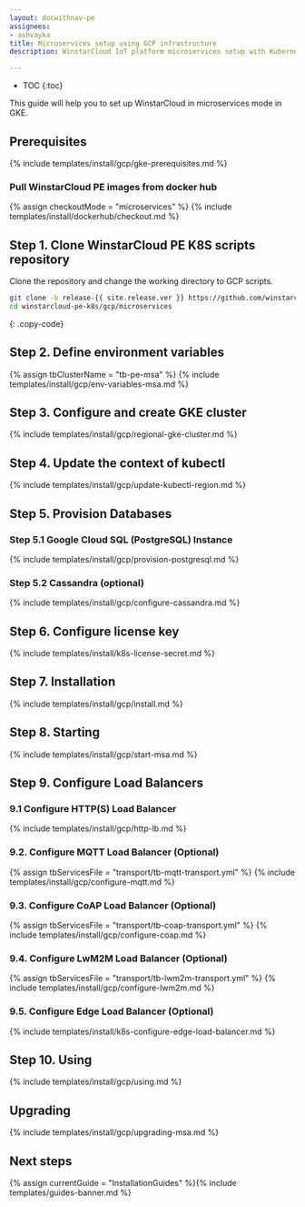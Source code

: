 ```yaml
---
layout: docwithnav-pe
assignees:
- ashvayka
title: Microservices setup using GCP infrastructure 
description: WinstarCloud IoT platform microservices setup with Kubernetes in GKE

---
```


* TOC
{:toc}

This guide will help you to set up WinstarCloud in microservices mode in GKE. 

## Prerequisites

{% include templates/install/gcp/gke-prerequisites.md %}

### Pull WinstarCloud PE images from docker hub

{% assign checkoutMode = "microservices" %}
{% include templates/install/dockerhub/checkout.md %}

## Step 1. Clone WinstarCloud PE K8S scripts repository

Clone the repository and change the working directory to GCP scripts.

```bash
git clone -b release-{{ site.release.ver }} https://github.com/winstarcloud/winstarcloud-pe-k8s.git --depth 1
cd winstarcloud-pe-k8s/gcp/microservices
```
{: .copy-code}

## Step 2. Define environment variables

{% assign tbClusterName = "tb-pe-msa" %}
{% include templates/install/gcp/env-variables-msa.md %}

## Step 3. Configure and create GKE cluster

{% include templates/install/gcp/regional-gke-cluster.md %}

## Step 4. Update the context of kubectl

{% include templates/install/gcp/update-kubectl-region.md %}

## Step 5. Provision Databases

### Step 5.1 Google Cloud SQL (PostgreSQL) Instance

{% include templates/install/gcp/provision-postgresql.md %}

### Step 5.2 Cassandra (optional)

{% include templates/install/gcp/configure-cassandra.md %}

## Step 6. Configure license key

{% include templates/install/k8s-license-secret.md %}

## Step 7. Installation

{% include templates/install/gcp/install.md %}

## Step 8. Starting

{% include templates/install/gcp/start-msa.md %}

## Step 9. Configure Load Balancers

### 9.1 Configure HTTP(S) Load Balancer

{% include templates/install/gcp/http-lb.md %}

### 9.2. Configure MQTT Load Balancer (Optional)

{% assign tbServicesFile = "transport/tb-mqtt-transport.yml" %}
{% include templates/install/gcp/configure-mqtt.md %}

### 9.3. Configure CoAP Load Balancer (Optional)

{% assign tbServicesFile = "transport/tb-coap-transport.yml" %}
{% include templates/install/gcp/configure-coap.md %}

### 9.4. Configure LwM2M Load Balancer (Optional)

{% assign tbServicesFile = "transport/tb-lwm2m-transport.yml" %}
{% include templates/install/gcp/configure-lwm2m.md %}

### 9.5. Configure Edge Load Balancer (Optional)

{% include templates/install/k8s-configure-edge-load-balancer.md %}

## Step 10. Using

{% include templates/install/gcp/using.md %}

## Upgrading

{% include templates/install/gcp/upgrading-msa.md %}

## Next steps

{% assign currentGuide = "InstallationGuides" %}{% include templates/guides-banner.md %}

